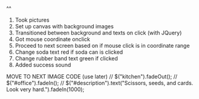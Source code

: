 <!-- https://stackoverflow.com/questions/14824747/overlay-html5-canvas-over-image -->
<!-- https://stackoverflow.com/questions/55677/how-do-i-get-the-coordinates-of-a-mouse-click-on-a-canvas-element/18053642#18053642 -->
<!-- Partriques Answer -->^^
<!-- Coordinate grid system: https://softwareengineering.stackexchange.com/questions/187880/algorithm-to-detect-a-click-within-square-range -->

1. Took pictures
2. Set up canvas with background images
3. Transitioned between background and texts on click (with JQuery)
4. Got mouse coordinate onclick
5. Proceed to next screen based on if mouse click is in coordinate range
6. Change soda text red if soda can is clicked
7. Change rubber band text green if clicked
8. Added success sound

MOVE TO NEXT IMAGE CODE (use later)
// $("kitchen").fadeOut();
// $("#office").fadeIn();
// $("#description").text("Scissors, seeds, and cards. Look very hard.").fadeIn(1000);
